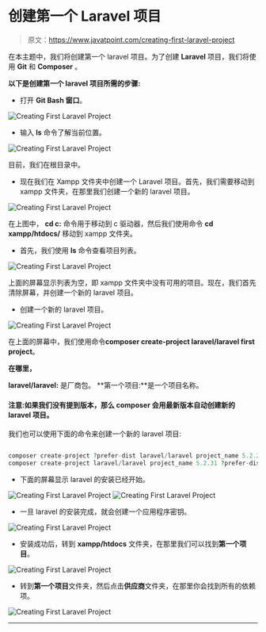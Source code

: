 # 创建第一个 Laravel 项目

> 原文：<https://www.javatpoint.com/creating-first-laravel-project>

在本主题中，我们将创建第一个 laravel 项目。为了创建 **Laravel** 项目，我们将使用 **Git** 和 **Composer** 。

**以下是创建第一个 laravel 项目所需的步骤:**

*   打开 **Git Bash 窗口**。

![Creating First Laravel Project](img/fdca3cddb8351be0fe5c3203fa466305.png)

*   输入 **ls** 命令了解当前位置。

![Creating First Laravel Project](img/de19f5b21c46f0d28d3300aab16b7f76.png)

目前，我们在根目录中。

*   现在我们在 Xampp 文件夹中创建一个 Laravel 项目。首先，我们需要移动到 xampp 文件夹，在那里我们创建一个新的 laravel 项目。

![Creating First Laravel Project](img/f93479a376e201bf13ed375634424cbc.png)

在上图中， **cd c:** 命令用于移动到 c 驱动器，然后我们使用命令 **cd xampp/htdocs/** 移动到 xampp 文件夹。

*   首先，我们使用 **ls** 命令查看项目列表。

![Creating First Laravel Project](img/0f31e8f415cfdb7d8c3729863ed59cb1.png)

上面的屏幕显示列表为空，即 xampp 文件夹中没有可用的项目。现在，我们首先清除屏幕，并创建一个新的 laravel 项目。

*   创建一个新的 laravel 项目。

![Creating First Laravel Project](img/9f0f9fb0af21526354875e8c546e4e12.png)

在上面的屏幕中，我们使用命令**composer create-project laravel/laravel first project**。

**在哪里，**

**laravel/laravel:** 是厂商包。
**第一个项目:**是一个项目名称。

#### 注意:如果我们没有提到版本，那么 composer 会用最新版本自动创建新的 laravel 项目。

我们也可以使用下面的命令来创建一个新的 laravel 项目:

```php

composer create-project ?prefer-dist laravel/laravel project_name 5.2.29
composer create-project laravel/laravel project_name 5.2.31 ?prefer-dist

```

*   下面的屏幕显示 laravel 的安装已经开始。

![Creating First Laravel Project](img/1821eaa2406596149756bc3219d9869f.png)
![Creating First Laravel Project](img/24d65f69159c22a32ccb4a985780ba53.png)

*   一旦 laravel 的安装完成，就会创建一个应用程序密钥。

![Creating First Laravel Project](img/8d23654eccdda856458482b9a046be0e.png)

*   安装成功后，转到 **xampp/htdocs** 文件夹，在那里我们可以找到**第一个项目**。

![Creating First Laravel Project](img/fccbcf9dc96bbb5c00ec03c0e945efd3.png)

*   转到**第一个项目**文件夹，然后点击**供应商**文件夹，在那里你会找到所有的依赖项。

![Creating First Laravel Project](img/3dfc43ded13800f87c057e6dcb286b09.png)

* * *